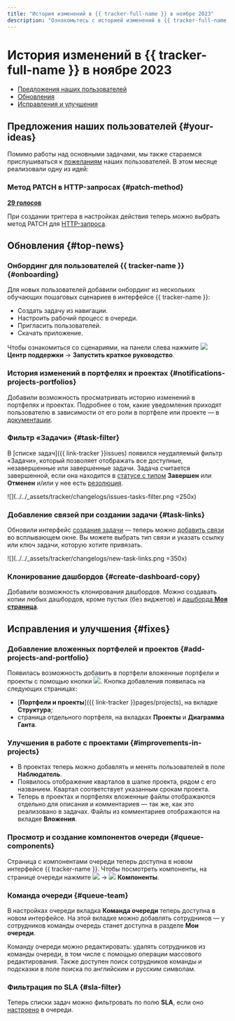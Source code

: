 ```yaml
---
title: "История изменений в {{ tracker-full-name }} в ноябре 2023"
description: "Ознакомьтесь с историей изменений в {{ tracker-full-name }} за ноябрь 2023."
---
```


# История изменений в {{ tracker-full-name }} в ноябре 2023

* [Предложения наших пользователей](#your-ideas)
* [Обновления](#top-news)
* [Исправления и улучшения](#fixes)

## Предложения наших пользователей {#your-ideas}


Помимо работы над основными задачами, мы также стараемся прислушиваться к [пожеланиям](https://yandex.cloud/ru/features?serviceId=210) наших пользователей. В этом месяце реализовали одну из идей:


### Метод PATCH в HTTP-запросах {#patch-method}

[**29 голосов**](https://yandex.cloud/ru/features/1548)

При создании триггера в настройках действия теперь можно выбрать метод PATCH для [HTTP-запроса](../user/set-action.md#create-http).

## Обновления {#top-news}


### Онбординг для пользователей {{ tracker-name }} {#onboarding}

Для новых пользователей добавили онбординг из нескольких обучающих пошаговых сценариев в интерфейсе {{ tracker-name }}:

* Создать задачу из навигации.
* Настроить рабочий процесс в очереди.
* Пригласить пользователей.
* Скачать приложение.

Чтобы ознакомиться со сценариями, на панели слева нажмите ![](../../_assets/console-icons/circle-question.svg) **Центр поддержки** → **Запустить краткое руководство**.


### История изменений в портфелях и проектах {#notifications-projects-portfolios}

Добавили возможность просматривать историю изменений в портфелях и проектах. Подробнее о том, какие уведомления приходят пользователю в зависимости от его роли в портфеле или проекте — в [документации](../user/notifications-projects-portfolios.md).

### Фильтр «Задачи» {#task-filter}

В [списке задач]({{ link-tracker }}issues) появился неудаляемый фильтр «Задачи», который позволяет отображать все доступные, незавершенные или завершенные задачи. Задача считается завершенной, если она находится в [статусе с типом](../manager/workflow-status-edit.md#status-types) **Завершен** или **Отменен** и/или у нее есть [резолюция](../manager/create-resolution.md).

![](../../_assets/tracker/changelogs/issues-tasks-filter.png =250x)

### Добавление связей при создании задачи {#task-links}

Обновили интерфейс [создания задачи](../user/create-ticket.md) — теперь можно [добавить связи](../user/ticket-links.md) во всплывающем окне. Вы можете выбрать тип связи и указать ссылку или ключ задачи, которую хотите привязать.

![](../../_assets/tracker/changelogs/new-task-links.png =350x)

### Клонирование дашбордов {#create-dashboard-copy}

Добавили возможность клонирования дашбордов. Можно создавать копии любых дашбордов, кроме пустых (без виджетов) и [дашборда **Моя страница**](../user/startpage.md#my-page).

## Исправления и улучшения {#fixes}


### Добавление вложенных портфелей и проектов {#add-projects-and-portfolio}

Появилась возможность добавить в портфели вложенные портфели и проекты с помощью кнопки ![](../../_assets/console-icons/plus.svg). Кнопка добавления появилась на следующих страницах:
* [**Портфели и проекты**]({{ link-tracker }}pages/projects), на вкладке **Структура**;
* страница отдельного портфеля, на вкладках **Проекты** и **Диаграмма Ганта**.

### Улучшения в работе с проектами {#improvements-in-projects}

* В проектах теперь можно добавлять и менять пользователей в поле **Наблюдатель**.
* Появилось отображение кварталов в шапке проекта, рядом с его названием. Квартал соответствует указанным срокам проекта.
* Теперь в проектах и портфелях вложенные файлы отображаются отдельно для описания и комментариев — так же, как это реализовано в задачах. Файлы из комментариев отображаются на вкладке **Вложения**.

### Просмотр и создание компонентов очереди {#queue-components}

Страница с компонентами очереди теперь доступна в новом интерфейсе {{ tracker-name }}. Чтобы посмотреть компоненты, на странице очереди нажмите ![](../../_assets/console-icons/ellipsis.svg) → ![](../../_assets/console-icons/tags.svg) **Компоненты**.

### Команда очереди {#queue-team}

В настройках очереди вкладка **Команда очереди** теперь доступна в новом интерфейсе. На этой вкладке можно добавлять сотрудников — у сотрудников команды очередь станет доступна в разделе **Мои очереди**.

Команду очереди можно редактировать: удалять сотрудников из команды очереди, в том числе с помощью операции массового редактирования. Также доступен поиск сотрудников команды и подсказки в поле поиска по английским и русским символам.

### Фильтрация по SLA {#sla-filter}

Теперь списки задач можно фильтровать по полю **SLA**, если оно [настроено](../manager/sla.md) в очереди.
